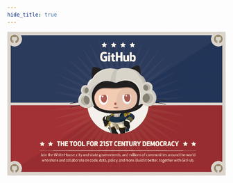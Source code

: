 ```yaml
---
hide_title: true
---
```


![The tool for 21st century democracy](images/the-revolution-will-be-forked.png)